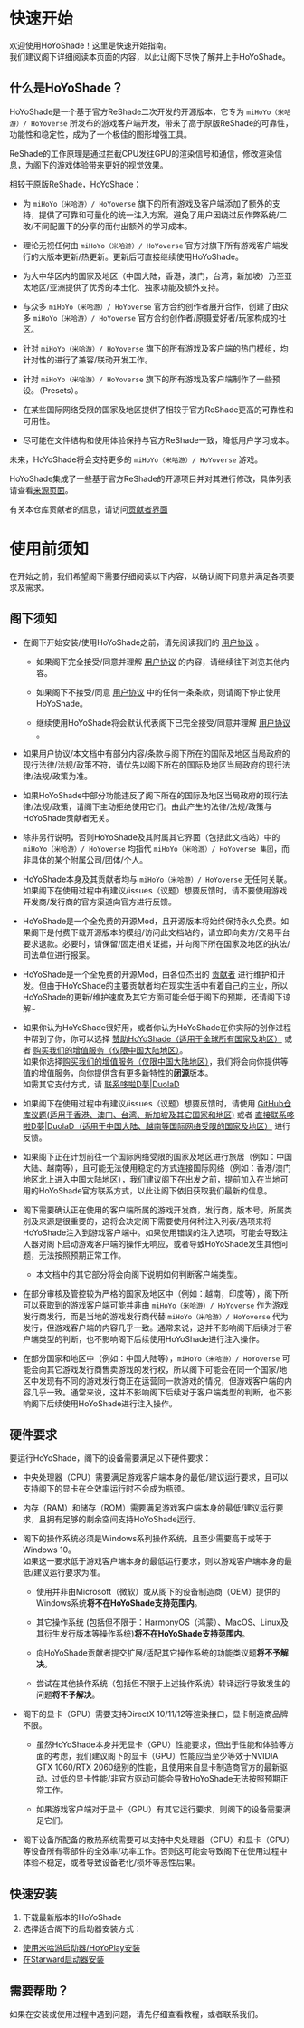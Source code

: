# 快速开始

欢迎使用HoYoShade！这里是快速开始指南。  
我们建议阁下详细阅读本页面的内容，以此让阁下尽快了解并上手HoYoShade。

## 什么是HoYoShade？

HoYoShade是一个基于官方ReShade二次开发的开源版本，它专为 `miHoYo（米哈游）/ HoYoverse` 所发布的游戏客户端开发，带来了高于原版ReShade的可靠性，功能性和稳定性，成为了一个极佳的图形增强工具。  

ReShade的工作原理是通过拦截CPU发往GPU的渲染信号和通信，修改渲染信息，为阁下的游戏体验带来更好的视觉效果。  

相较于原版ReShade，HoYoShade：

- 为 `miHoYo（米哈游）/ HoYoverse` 旗下的所有游戏及客户端添加了额外的支持，提供了可靠和可量化的统一注入方案，避免了用户因绕过反作弊系统/二改/不同配置下的分享的而付出额外的学习成本。
  
- 理论无视任何由 `miHoYo（米哈游）/ HoYoverse` 官方对旗下所有游戏客户端发行的大版本更新/热更新。更新后可直接继续使用HoYoShade。
  
- 为大中华区内的国家及地区（中国大陆，香港，澳门，台湾，新加坡）乃至亚太地区/亚洲提供了优秀的本土化、独家功能及额外支持。
  
- 与众多 `miHoYo（米哈游）/ HoYoverse` 官方合约创作者展开合作，创建了由众多 `miHoYo（米哈游）/ HoYoverse` 官方合约创作者/原摄爱好者/玩家构成的社区。
  
- 针对 `miHoYo（米哈游）/ HoYoverse` 旗下的所有游戏及客户端的热门模组，均针对性的进行了兼容/联动开发工作。
  
- 针对 `miHoYo（米哈游）/ HoYoverse` 旗下的所有游戏及客户端制作了一些预设。（Presets）。
  
- 在某些国际网络受限的国家及地区提供了相较于官方ReShade更高的可靠性和可用性。
  
- 尽可能在文件结构和使用体验保持与官方ReShade一致，降低用户学习成本。

未来，HoYoShade将会支持更多的 `miHoYo（米哈游）/ HoYoverse` 游戏。

HoYoShade集成了一些基于官方ReShade的开源项目并对其进行修改，具体列表请查看[来源页面](#〢-来源)。

有关本仓库贡献者的信息，请访问[贡献者界面](#〢-贡献者)

# 使用前须知

在开始之前，我们希望阁下需要仔细阅读以下内容，以确认阁下同意并满足各项要求及需求。

## 阁下须知

- 在阁下开始安装/使用HoYoShade之前，请先阅读我们的 [用户协议](/user-agreement) 。  
  - 如果阁下完全接受/同意并理解 [用户协议](/user-agreement) 的内容，请继续往下浏览其他内容。  

  - 如果阁下不接受/同意 [用户协议](/user-agreement) 中的任何一条条款，则请阁下停止使用HoYoShade。  

  - 继续使用HoYoShade将会默认代表阁下已完全接受/同意并理解 [用户协议](/user-agreement) 。
  
- 如果用户协议/本文档中有部分内容/条款与阁下所在的国际及地区当局政府的现行法律/法规/政策不符，请优先以阁下所在的国际及地区当局政府的现行法律/法规/政策为准。
  
- 如果HoYoShade中部分功能违反了阁下所在的国际及地区当局政府的现行法律/法规/政策，请阁下主动拒绝使用它们。由此产生的法律/法规/政策与HoYoShade贡献者无关。

- 除非另行说明，否则HoYoShade及其附属其它界面（包括此文档站）中的 `miHoYo（米哈游）/ HoYoverse` 均指代 `miHoYo（米哈游）/ HoYoverse 集团`，而非具体的某个附属公司/团体/个人。
  
- HoYoShade本身及其贡献者均与 `miHoYo（米哈游）/ HoYoverse` 无任何关联。如果阁下在使用过程中有建议/issues（议题）想要反馈时，请不要使用游戏开发商/发行商的官方渠道向官方进行反馈。
  
- HoYoShade是一个全免费的开源Mod，且开源版本将始终保持永久免费。如果阁下是付费下载开源版本的模组/访问此文档站的，请立即向卖方/交易平台要求退款。必要时，请保留/固定相关证据，并向阁下所在国家及地区的执法/司法单位进行报案。

- HoYoShade是一个全免费的开源Mod，由各位杰出的 [贡献者](#〢-贡献者) 进行维护和开发。但由于HoYoShade的主要贡献者均在现实生活中有着自己的主业，所以HoYoShade的更新/维护速度及其它方面可能会低于阁下的预期，还请阁下谅解~

- 如果你认为HoYoShade很好用，或者你认为HoYoShade在你实际的创作过程中帮到了你，你可以选择 [赞助HoYoShade（适用于全球所有国家及地区）](#〢-赞助HoYoShade) 或者 [购买我们的增值服务（仅限中国大陆地区）](#〢-增值服务)。  
  如果你选择[购买我们的增值服务（仅限中国大陆地区）](#〢-增值服务)，我们将会向你提供等值的增值服务，向你提供含有更多新特性的**闭源**版本。  
  如需其它支付方式，请 [联系哆啦D夢|DuolaD](https://github.com/DuolaD)

- 如果阁下在使用过程中有建议/issues（议题）想要反馈时，请使用 [GitHub仓库议题(适用于香港、澳门、台湾、新加坡及其它国家和地区)](https://github.com/DuolaD/HoYoShade/issues) 或者 [直接联系哆啦D夢|DuolaD（适用于中国大陆、越南等国际网络受限的国家及地区）](https://github.com/DuolaD) 进行反馈。

- 如果阁下正在计划前往一个国际网络受限的国家及地区进行旅居（例如：中国大陆、越南等），且可能无法使用稳定的方式连接国际网络（例如：香港/澳门地区北上进入中国大陆地区），我们建议阁下在出发之前，提前加入在当地可用的HoYoShade官方联系方式，以此让阁下依旧获取我们最新的信息。
  
- 阁下需要确认正在使用的客户端所属的游戏开发商，发行商，版本号，所属类别及来源是很重要的，这将会决定阁下需要使用何种注入列表/选项来将HoYoShade注入到游戏客户端中。如果使用错误的注入选项，可能会导致注入器对阁下启动游戏客户端的操作无响应，或者导致HoYoShade发生其他问题，无法按照预期正常工作。
  
  - 本文档中的其它部分将会向阁下说明如何判断客户端类型。

- 在部分审核及管控较为严格的国家及地区中（例如：越南，印度等），阁下所可以获取到的游戏客户端可能并非由 `miHoYo（米哈游）/ HoYoverse` 作为游戏发行商发行，而是当地的游戏发行商代替 `miHoYo（米哈游）/ HoYoverse` 代为发行，但游戏客户端的内容几乎一致。通常来说，这并不影响阁下后续对于客户端类型的判断，也不影响阁下后续使用HoYoShade进行注入操作。

- 在部分国家和地区中（例如：中国大陆等），`miHoYo（米哈游）/ HoYoverse` 可能会向其它游戏发行商售卖游戏的发行权，所以阁下可能会在同一个国家/地区中发现有不同的游戏发行商正在运营同一款游戏的情况，但游戏客户端的内容几乎一致。通常来说，这并不影响阁下后续对于客户端类型的判断，也不影响阁下后续使用HoYoShade进行注入操作。

## 硬件要求

要运行HoYoShade，阁下的设备需要满足以下硬件要求：

- 中央处理器（CPU）需要满足游戏客户端本身的最低/建议运行要求，且可以支持阁下的显卡在全效率运行时不会成为瓶颈。
  
- 内存（RAM）和储存（ROM）需要满足游戏客户端本身的最低/建议运行要求，且拥有足够的剩余空间支持HoYoShade运行。
  
- 阁下的操作系统必须是Windows系列操作系统，且至少需要高于或等于Windows 10。  
  如果这一要求低于游戏客户端本身的最低运行要求，则以游戏客户端本身的最低/建议运行要求为准。  

  - 使用并非由Microsoft（微软）或从阁下的设备制造商（OEM）提供的Windows系统**将不在HoYoShade支持范围内**。  

  - 其它操作系统 (包括但不限于：HarmonyOS（鸿蒙）、MacOS、Linux及其衍生发行版本等操作系统)**将不在HoYoShade支持范围内**。  
  
  - 向HoYoShade贡献者提交扩展/适配其它操作系统的功能类议题**将不予解决**。  

  - 尝试在其他操作系统（包括但不限于上述操作系统）转译运行导致发生的问题**将不予解决**。

- 阁下的显卡（GPU）需要支持DirectX 10/11/12等渲染接口，显卡制造商品牌不限。
  
  - 虽然HoYoShade本身并无显卡（GPU）性能要求，但出于性能和体验等方面的考虑，我们建议阁下的显卡（GPU）性能应当至少等效于NVIDIA GTX 1060/RTX 2060级别的性能，且使用来自显卡制造商官方的最新驱动。过低的显卡性能/非官方驱动可能会导致HoYoShade无法按照预期正常工作。  

  - 如果游戏客户端对于显卡（GPU）有其它运行要求，则阁下的设备需要满足它们。  
  
- 阁下设备所配备的散热系统需要可以支持中央处理器（CPU）和显卡（GPU）等设备所有零部件的全效率/功率工作。否则这可能会导致阁下在使用过程中体验不稳定，或者导致设备老化/损坏等恶性后果。

## 快速安装

1. 下载最新版本的HoYoShade
2. 选择适合阁下的启动器安装方式：
  - [使用米哈游启动器/HoYoPlay安装](/zh_cn/Tutorial/mihoyo-launcher)
  - [在Starward启动器安装](/zh_cn/Tutorial/starward-launcher)

## 需要帮助？

如果在安装或使用过程中遇到问题，请先仔细查看教程，或者联系我们。